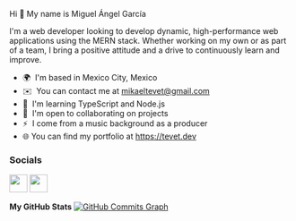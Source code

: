 Hi 👋
My name is Miguel Ángel García

I'm a web developer looking to develop dynamic, high-performance web applications using the MERN stack. Whether working on my own or as part of a team, I bring a positive attitude and a drive to continuously learn and improve.

* 🌍  I'm based in Mexico City, Mexico
* ✉️  You can contact me at mikaeltevet@gmail.com
* 🧠  I'm learning TypeScript and Node.js
* 🤝  I'm open to collaborating on projects
*  ⚡  I come from a music background as a producer
* 🌐  You can find my portfolio at https://tevet.dev

### Socials
<p align="left"> <a href="https://www.github.com/mikaeltevet" target="_blank" rel="noreferrer"><img src="https://raw.githubusercontent.com/danielcranney/readme-generator/main/public/icons/socials/github.svg" width="32" height="32" /></a> <a href="https://www.linkedin.com/in/mikaeltevet" target="_blank" rel="noreferrer"><img src="https://raw.githubusercontent.com/danielcranney/readme-generator/main/public/icons/socials/linkedin.svg" width="32" height="32" /></a></p>

<b>My GitHub Stats</b>
<a href="http://www.github.com/mikaeltevet"><img src="https://github-readme-activity-graph.cyclic.app/graph?username=mikaeltevet&bg_color=1c1917&color=ffffff&line=0891b2&point=ffffff&area_color=1c1917&area=true&hide_border=true&custom_title=GitHub%20Commits%20Graph" alt="GitHub Commits Graph" /></a>
